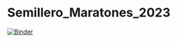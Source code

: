# Semillero_Maratones_2023

[![Binder](https://mybinder.org/badge_logo.svg)](https://mybinder.org/v2/gh/Andresmps/Semillero_Maratones_2023/main?labpath=Sesion_01_032023%2Fsesion_01_032023.ipynb)
